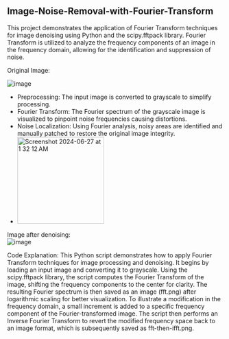 ## Image-Noise-Removal-with-Fourier-Transform

This project demonstrates the application of Fourier Transform techniques for image denoising using Python and the scipy.fftpack library. Fourier Transform is utilized to analyze the frequency components of an image in the frequency domain, allowing for the identification and suppression of noise.

Original Image:

![image](https://github.com/YashaswiniSampath/Image-Noise-Removal-with-Fourier-Transform/assets/44898518/846c8c35-caa5-4c22-849f-8678d1ab6de0)

* Preprocessing: The input image is converted to grayscale to simplify processing.
* Fourier Transform: The Fourier spectrum of the grayscale image is visualized to pinpoint noise frequencies causing distortions.
* Noise Localization: Using Fourier analysis, noisy areas are identified and manually patched to restore the original image integrity.
* <img width="202" alt="Screenshot 2024-06-27 at 1 32 12 AM" src="https://github.com/YashaswiniSampath/Image-Noise-Removal-with-Fourier-Transform/assets/44898518/98d35a81-f18e-460e-b0f3-2200bf3bd642">


Image after denoising:\
![image](https://github.com/YashaswiniSampath/Image-Noise-Removal-with-Fourier-Transform/assets/44898518/f90e372d-60db-4c04-9835-c536444c336a)


Code Explanation: This Python script demonstrates how to apply Fourier Transform techniques for image processing and denoising. It begins by loading an input image and converting it to grayscale. Using the scipy.fftpack library, the script computes the Fourier Transform of the image, shifting the frequency components to the center for clarity. The resulting Fourier spectrum is then saved as an image (fft.png) after logarithmic scaling for better visualization. To illustrate a modification in the frequency domain, a small increment is added to a specific frequency component of the Fourier-transformed image. The script then performs an Inverse Fourier Transform to revert the modified frequency space back to an image format, which is subsequently saved as fft-then-ifft.png. 

